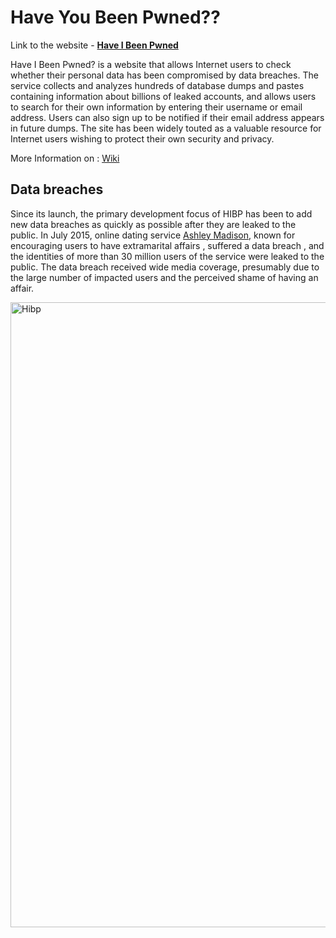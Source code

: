 # Have You Been Pwned??

Link to the website - **[Have I Been Pwned](https://haveibeenpwned.com)**

Have I Been Pwned? is a website that allows Internet users to check whether their personal data has been compromised by data breaches. The service collects and analyzes hundreds of database dumps and pastes containing information about billions of leaked accounts, and allows users to search for their own information by entering their username or email address. Users can also sign up to be notified if their email address appears in future dumps. The site has been widely touted as a valuable resource for Internet users wishing to protect their own security and privacy.

More Information on : [Wiki](https://en.wikipedia.org/wiki/Have_I_Been_Pwned%3F)

## Data breaches

Since its launch, the primary development focus of HIBP has been to add new data breaches as quickly as possible after they are leaked to the public.
In July 2015, online dating service [Ashley Madison](https://en.wikipedia.org/wiki/Ashley_Madison), known for encouraging users to have extramarital affairs , suffered a data breach , and the identities of more than 30 million users of the service were leaked to the public. The data breach received wide media coverage, presumably due to the large number of impacted users and the perceived shame of having an affair.


<img width="1000" alt="Hibp" src="https://user-images.githubusercontent.com/96137168/228787649-7d8f90e6-e327-4c56-a5da-f69bf6d8d528.png">
